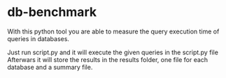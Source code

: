 db-benchmark
============

With this python tool you are able to measure the query execution time of queries in databases.

Just run script.py and it will execute the given queries in the script.py file
Afterwars it will store the results in the results folder, one file for each database and a summary file.
